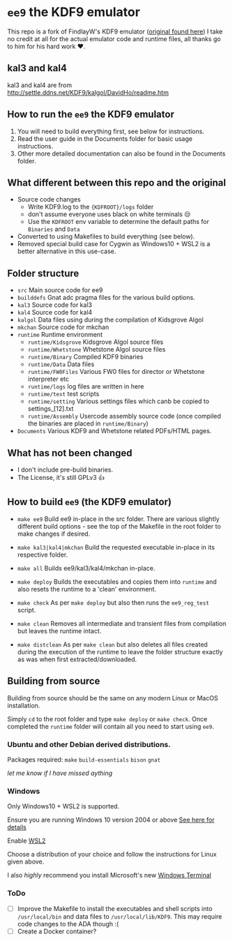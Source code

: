 # `ee9` the KDF9 emulator
This repo is a fork of FindlayW's KDF9 emulator ([original found here](http://www.findlayw.plus.com/KDF9/#Emulator)) I take no credit at all for the actual emulator code and runtime files, all thanks go to him for his hard work :heart:.

## kal3 and kal4
kal3 and kal4 are from http://settle.ddns.net/KDF9/kalgol/DavidHo/readme.htm

## How to run the `ee9` the KDF9 emulator
1. You will need to build everything first, see below for instructions.
2. Read the user guide in the Documents folder for basic usage instructions.
3. Other more detailed documentation can also be found in the Documents folder.

## What different between this repo and the original
- Source code changes 
    - Write KDF9.log to the `{KDFROOT}/logs` folder 
    - don't assume everyone uses black on white terminals :unamused:
    - Use the `KDFROOT` env variable to determine the default paths for `Binaries` and `Data`
- Converted to using Makefiles to build everything (see below).
- Removed special build case for Cygwin as Windows10 + WSL2 is a better alternative in this use-case.


## Folder structure
- `src` Main source code for ee9
- `builddefs` Gnat adc pragma files for the various build options.
- `kal3` Source code for kal3
- `kal4` Source code for kal4
- `kalgol` Data files using during the compilation of Kidsgrove Algol
- `mkchan` Source code for mkchan
- `runtime` Runtime environment
    - `runtime/Kidsgrove` Kidsgrove Algol source files
    - `runtime/Whetstone` Whetstone Algol source files
    - `runtime/Binary` Compiled KDF9 binaries
    - `runtime/Data` Data files
    - `runtime/FW0Files` Various FW0 files for director or Whetstone interpreter etc
    - `runtime/logs` log files are written in here
    - `runtime/test` test scripts
    - `runtime/setting` Various settings files which canb be copied to settings_[12].txt
    - `runtime/Assembly` Usercode assembly source code (once compiled the binaries are placed in `runtime/Binary`)
- `Documents` Various KDF9 and Whetstone related PDFs/HTML pages.

## What has not been changed
- I don't include pre-build binaries.
- The License, it's still GPLv3 :thumbsup:

## How to build `ee9` (the KDF9 emulator)
- `make ee9`
    Build ee9 in-place in the src folder.
    There are various slightly different build options - see the top of the Makefile in the root folder to make changes if desired.

- `make kal3|kal4|mkchan`
    Build the requested executable in-place in its respective folder.

- `make all`
    Builds ee9/kal3/kal4/mkchan in-place.

- `make deploy`
    Builds the executables and copies them into `runtime` and also resets the runtime to a 'clean' environment.

- `make check`
    As per `make deploy` but also then runs the `ee9_reg_test` script.

- `make clean`
    Removes all intermediate and transient files from compilation but leaves the runtime intact.

- `make distclean`
    As per `make clean` but also deletes all files created during the execution of the runtime to leave the folder structure 
    exactly as was when first extracted/downloaded.
    
## Building from source
Building from source should be the same on any modern Linux or MacOS installation.

Simply `cd` to the root folder and type `make deploy` or `make check`.
Once completed the `runtime` folder will contain all you need to start using `ee9`.

### Ubuntu and other Debian derived distributions.
Packages required: `make` `build-essentials` `bison` `gnat`

*let me know if I have missed aything*

### Windows
Only Windows10 + WSL2 is supported.

Ensure you are running Windows 10 version 2004 or above [See here for details](https://docs.microsoft.com/en-us/windows/whats-new/whats-new-windows-10-version-2004)

Enable [WSL2](https://docs.microsoft.com/en-us/windows/wsl/install-win10)

Choose a distribution of your choice and follow the instructions for Linux given above.

I also *highly* recommend you install Microsoft's new [Windows Terminal](https://github.com/microsoft/terminal)

### ToDo
- [ ] Improve the Makefile to install the executables and shell scripts into `/usr/local/bin` and data files to `/usr/local/lib/KDF9`. This may require code changes to the ADA though :(
- [ ] Create a Docker container?